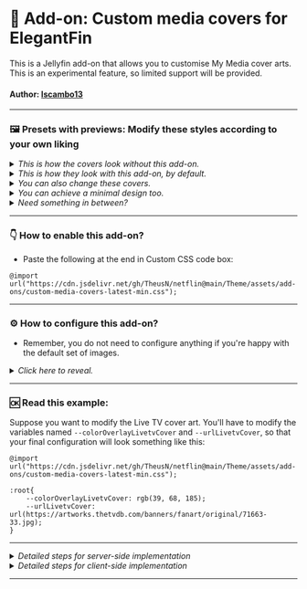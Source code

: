 # 🧩 Add-on:  Custom media covers for ElegantFin
This is a Jellyfin add-on that allows you to customise My Media cover arts. This is an experimental feature, so limited support will be provided.

#### **Author:** [lscambo13](https://github.com/lscambo13)

<hr>

### 🖼️ Presets with previews: Modify these styles according to your own liking 

<details>
  <summary><i>This is how the covers look without this add-on.</i></summary>

![Screenshot 2025-01-19 191836](https://github.com/user-attachments/assets/49425368-cfe3-4c3b-9533-eb18b64c84d6)

</details>

<details>
  <summary><i>This is how they look with this add-on, by default.</i></summary>
	
![image](https://github.com/user-attachments/assets/5284af32-3b2e-4150-938c-f6d0fdfddf06)

```
@import url("https://cdn.jsdelivr.net/gh/TheusN/netflin@main/Theme/assets/add-ons/custom-media-covers-latest-min.css");
```

</details>

<details>
  <summary><i>You can also change these covers.</i></summary>
	
![Screenshot 2025-01-19 192015](https://github.com/user-attachments/assets/11719ef1-36ca-46e9-8030-b464a5ae5b79)

</details>

<details>
  <summary><i>You can achieve a minimal design too.</i></summary>

![Screenshot 2025-01-19 192133](https://github.com/user-attachments/assets/daaefe74-d3a9-4bb4-8389-9605a4364372)

```
@import url("https://cdn.jsdelivr.net/gh/TheusN/netflin@main/Theme/assets/add-ons/custom-media-covers-latest-min.css");

:root{
    --colorOverlayMoviesCover: transparent;
    --colorOverlayTvshowsCover: transparent;
    --colorOverlayLivetvCover: transparent;
    --colorOverlayPlaylistsCover: transparent;
    --colorOverlayBoxsetsCover: transparent;
    --colorOverlayMusicCover: transparent;
    --colorOverlayHomevideosCover: transparent;
    --colorOverlayBooksCover: transparent;
    --colorOverlayFoldersCover: transparent;
    --urlMoviesCover: transparent;
    --urlTvshowsCover: transparent;
    --urlLivetvCover: transparent;
    --urlPlaylistsCover: transparent;
    --urlBoxsetsCover: transparent;
    --urlMusicCover: transparent;
    --urlHomevideosCover: transparent;
    --urlBooksCover: transparent;
    --urlFoldersCover: transparent;
}
```

<hr>

![Screenshot 2025-01-19 192505](https://github.com/user-attachments/assets/256718f2-67ca-4fbd-8407-e41803380174)

```
@import url("https://cdn.jsdelivr.net/gh/TheusN/netflin@main/Theme/assets/add-ons/custom-media-covers-latest-min.css");

:root{
    --colorOverlayMoviesCover: transparent;
    --colorOverlayTvshowsCover: transparent;
    --colorOverlayLivetvCover: transparent;
    --colorOverlayPlaylistsCover: transparent;
    --colorOverlayBoxsetsCover: transparent;
    --colorOverlayMusicCover: transparent;
    --colorOverlayHomevideosCover: transparent;
    --colorOverlayBooksCover: transparent;
    --colorOverlayFoldersCover: transparent;
    --urlMoviesCover: var(--cardBackgroundGradient);
    --urlTvshowsCover: var(--cardBackgroundGradient);
    --urlLivetvCover: var(--cardBackgroundGradient);
    --urlPlaylistsCover: var(--cardBackgroundGradient);
    --urlBoxsetsCover: var(--cardBackgroundGradient);
    --urlMusicCover: var(--cardBackgroundGradient);
    --urlHomevideosCover: var(--cardBackgroundGradient);
    --urlBooksCover: var(--cardBackgroundGradient);
    --urlFoldersCover: var(--cardBackgroundGradient);
}
```

</details>

<details>
  <summary><i>Need something in between?</i></summary>

![image](https://github.com/user-attachments/assets/6975a5ef-4824-4807-9afa-434fc3ebaf6f)


```
@import url("https://cdn.jsdelivr.net/gh/TheusN/netflin@main/Theme/assets/add-ons/custom-media-covers-latest-min.css");

:root{
    --colorOverlayMoviesCover: rgb(193, 103, 104);
    --colorOverlayTvshowsCover: rgb(140, 149, 43);
    --colorOverlayLivetvCover: rgb(17, 98, 159);
    --colorOverlayPlaylistsCover: rgb(118, 61, 216);
    --colorOverlayBoxsetsCover: rgb(219, 180, 53);
    --colorOverlayMusicCover: rgb(11, 93, 72);
    --colorOverlayHomevideosCover: rgb(39, 90, 185);
    --colorOverlayBooksCover: rgb(166, 68, 70);
    --colorOverlayFoldersCover: rgb(173, 60, 113);
    --urlMoviesCover: linear-gradient(0deg, #313131, #585858 25%);
    --urlTvshowsCover: linear-gradient(0deg, #313131, #585858 25%);
    --urlLivetvCover: linear-gradient(0deg, #313131, #585858 25%);
    --urlPlaylistsCover: linear-gradient(0deg, #313131, #585858 25%);
    --urlBoxsetsCover: linear-gradient(0deg, #313131, #585858 25%);
    --urlMusicCover: linear-gradient(0deg, #313131, #585858 25%);
    --urlHomevideosCover: linear-gradient(0deg, #313131, #585858 25%);
    --urlBooksCover: linear-gradient(0deg, #313131, #585858 25%);
    --urlFoldersCover: linear-gradient(0deg, #313131, #585858 25%);
}
```

</details>

<hr>

### 👇 How to enable this add-on? 

- Paste the following at the end in Custom CSS code box:

```
@import url("https://cdn.jsdelivr.net/gh/TheusN/netflin@main/Theme/assets/add-ons/custom-media-covers-latest-min.css");
```

<hr>

### ⚙️ How to configure this add-on? 

- Remember, you do not need to configure anything if you're happy with the default set of images.



<details>
  <summary><i>Click here to reveal.</i></summary>
	
- To configure your theme to use the custom images, you'll need to input a URL pointing to an image in variables starting with '--url' and an overlay color in variables starting with '--color'.
	
- The ideal Jellyfin cover sizes are `960px x 540px`, and the colors can be in rgb format i.e. `rbg(128, 128, 128)`.
  
- Below are all the configurable variables, but you should remove the entries you do not intend to modify:
 
```

:root{

    <!-- overlay colors; change according to your image. -->

    --colorOverlayMoviesCover: rgb();
    --colorOverlayTvshowsCover: rgb();
    --colorOverlayLivetvCover: rgb();
    --colorOverlayPlaylistsCover: rgb();
    --colorOverlayBoxsetsCover: rgb();
    --colorOverlayMusicCover: rgb();
    --colorOverlayHomevideosCover: rgb();
    --colorOverlayBooksCover: rgb();
    --colorOverlayFoldersCover: rgb();

    <!-- cover images; input the url pointing to an image. -->

    --urlMoviesCover: url();
    --urlTvshowsCover: url();
    --urlLivetvCover: url();
    --urlBoxsetsCover: url();
    --urlMusicCover: url();
    --urlHomevideosCover: url();
    --urlBooksCover: url();
    --urlFoldersCover: url();

}
```
</details>

<hr>


### 🆗 Read this example:
Suppose you want to modify the Live TV cover art. You'll have to modify the variables named `--colorOverlayLivetvCover` and `--urlLivetvCover`, so that your final configuration will look something like this:

```
@import url("https://cdn.jsdelivr.net/gh/TheusN/netflin@main/Theme/assets/add-ons/custom-media-covers-latest-min.css");

:root{
    --colorOverlayLivetvCover: rgb(39, 68, 185);
    --urlLivetvCover: url(https://artworks.thetvdb.com/banners/fanart/original/71663-33.jpg);
}

```

<hr>

<details>
  <summary><i>Detailed steps for server-side implementation</i></summary>

1. Open Dashboard from Administration tab in Settings.
2. Select General tab from the side bar.
3. Scroll down to find Custom CSS code box under Branding section.
4. Paste the custom css in Custom CSS code box.
5. Click save
</details>

<details>
  <summary><i>Detailed steps for client-side implementation</i></summary>

1. Open Display tab in Settings.
2. Scroll down to find Custom CSS code box.
3. Paste the custom css in Custom CSS code box.
4. Click save.
</details>


<hr>


